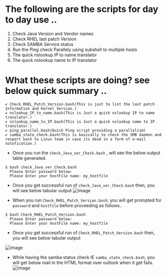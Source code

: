 # The following are the scripts for day to day use ..
1) Check Java Version and Vendor names
2) Check RHEL last patch Version
3) Check SAMBA Service status
4) Run the Ping check Parallely using subshell to multiple hosts
5) The quick nslookup IP to name translator
6) The quick nslookup name to IP translator

# What these scripts are doing? see below quick summary ..

	✔️ Check_RHEL_Patch_Version.bash(This is just to list the last patch Information and Kernel Version.)
	✔️ nslookup_IP_to_name.bash(This is Just a quick nslookup IP to name translator.)
	✔️ nslookup_name_to_IP.bash(This is Just a quick nslookup name to IP translator.)
	✔️ ping_parallel.bash(Quick Ping script providing a parallelism)
	✔️ samba_state_check.bash(This is basically to check the SMB daemon and resport back to Linux team in case its dead in a form of e-mail notofication.)
  
* Once you run the `check_Java_ver_Check.bash` , will see the below output table generated.
```
$ bash check_Java_ver_Check.bash
  Please Enter password below:
  Please Enter your hostFile name: my_hostfile
```
* Once you get successful run of `check_Java_ver_Check.bash`  then, you will see below tabular output 
![image](https://user-images.githubusercontent.com/30109092/169745184-0174ecdd-4e40-44ed-80aa-ea1d66d6d176.png)



* When you run `Check_RHEL_Patch_Version.bash`; you will get prompted for `password` and `hostfile` before proceeding as follows..
```
$ bash Check_RHEL_Patch_Version.bash
  Please Enter password below:
  Please Enter your hostFile name: my_hostfile
```
* Once you get successful run of  `Check_RHEL_Patch_Version.bash` then, you will see below tabular output 

![image](https://user-images.githubusercontent.com/30109092/169745913-07a6d2fb-1950-4a2b-bc3e-6852431bf2ac.png)

* While having the samba status check IE `samba_state_check.bash`, you will get below mail in the HTML format over outlook when it get fails.
![image](https://user-images.githubusercontent.com/30109092/169748963-387d039c-e60a-450d-8359-f23e9d6aed93.png)
